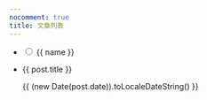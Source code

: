 ```yaml
---
nocomment: true
title: 文章列表
---
```


<script lang="ts" setup>
import { ref } from 'vue'
import VPLink from 'vitepress/dist/client/theme-default/components/VPLink.vue'
// @ts-expect-error load data from .data files
import { data as posts } from '../.vitepress/theme/utils/getBlogList.data'

interface PostData {
  frontmatter: {
    title: string
    date: string
  }
  url: string
}

const currentFolder = ref('Life')
const organizedPosts = (posts as PostData[])
  .sort((a, b) => {
    const aDate = new Date(a.frontmatter.date)
    const bDate = new Date(b.frontmatter.date)
    return bDate.getTime() - aDate.getTime()
  })
  .map(({ url, frontmatter: { date, title } }) => {
    const folder = url.split('/')[2]
    return { folder, url, date, title }
  })

const allFolders = new Set(organizedPosts.map(post => post.folder))
</script>
  <div class="flex sm:flex-row flex-col">
    <nav class="sm:w-50 sm:h-100 h-20">
      <ul class="pl-0!  ">
        <li v-for="name in allFolders" :key="name" class="py-2 list-none sm:block inline">
          <input
            :id="name" v-model="currentFolder"
            class="appearance-none curse-pointer peer"
            type="radio" :value="name" name="folder"
          >
          <label
            class="cursor-pointer text-xl peer-checked:text-3xl transform-gpu transition-all duration-300 ease-in-out"
            :for="name"
          >{{ name }}</label>
        </li>
      </ul>
    </nav>
    <ul class="pl-2!">
      <li v-for="post in organizedPosts.filter(({ folder }) => folder === currentFolder)" :key="post.date" class="list-none p-0 m-0">
        <VPLink :href="post.url" class="sm:text-xl text-base">
          {{ post.title }}
        </VPLink>
        <p class="text-[0.9rem]">
          {{ (new Date(post.date)).toLocaleDateString() }}
        </p>
        <br>
      </li>
    </ul>
  </div>
